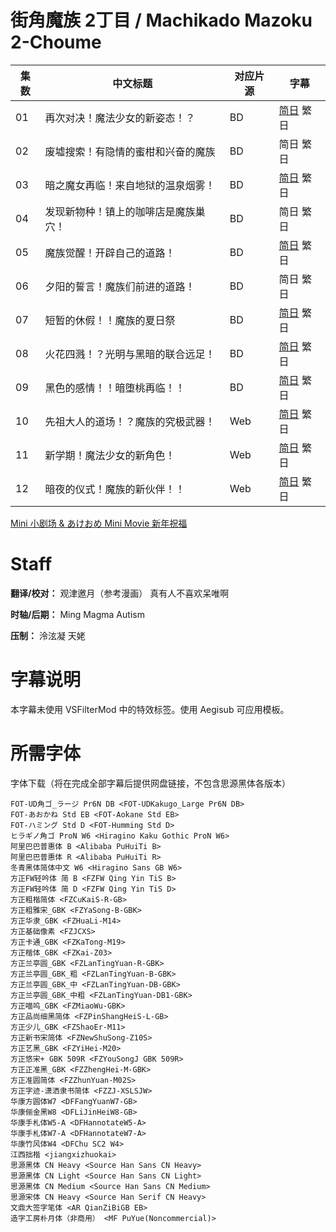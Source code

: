 # 街角魔族 2丁目 / Machikado Mazoku 2-Choume
| 集数 | 中文标题 | 对应片源 | 字幕 |
| ---- | -------- | -------- | ---- |
| 01 | 再次对决！魔法少女的新姿态！？ | BD | [简日](https://raw.githubusercontent.com/MingYSub/SubArchive/main/Archive/Machikado%20Mazoku%202-Choume/%5BMingY&LavaAnime%5D%20Machikado%20Mazoku%202-Choume%20%5B01%5D.CHS_JPN.ass) 繁日 |
| 02 | 废墟搜索！有隐情的蜜柑和兴奋的魔族 | BD | 简日 繁日 |
| 03 | 暗之魔女再临！来自地狱的温泉烟雾！ | BD | [简日](https://raw.githubusercontent.com/MingYSub/SubArchive/main/Archive/Machikado%20Mazoku%202-Choume/%5BMingY&LavaAnime%5D%20Machikado%20Mazoku%202-Choume%20%5B03%5D.CHS_JPN.ass) 繁日 |
| 04 | 发现新物种！镇上的咖啡店是魔族巢穴！ | BD | 简日 繁日 |
| 05 | 魔族觉醒！开辟自己的道路！ | BD | [简日](https://raw.githubusercontent.com/MingYSub/SubArchive/main/Archive/Machikado%20Mazoku%202-Choume/%5BMingY&LavaAnime%5D%20Machikado%20Mazoku%202-Choume%20%5B05%5D.CHS_JPN.ass) 繁日 |
| 06 | 夕阳的誓言！魔族们前进的道路！ | BD | 简日 繁日 |
| 07 | 短暂的休假！！魔族的夏日祭 | BD | [简日](https://raw.githubusercontent.com/MingYSub/SubArchive/main/Archive/Machikado%20Mazoku%202-Choume/%5BMingY&LavaAnime%5D%20Machikado%20Mazoku%202-Choume%20%5B07%5D.CHS_JPN.ass) 繁日 |
| 08 | 火花四溅！？光明与黑暗的联合远足！ | BD | [简日](https://raw.githubusercontent.com/MingYSub/SubArchive/main/Archive/Machikado%20Mazoku%202-Choume/%5BMingY&LavaAnime%5D%20Machikado%20Mazoku%202-Choume%20%5B08%5D.CHS_JPN.ass) 繁日 |
| 09 | 黑色的感情！！暗堕桃再临！！ | BD | [简日](https://raw.githubusercontent.com/MingYSub/SubArchive/main/Archive/Machikado%20Mazoku%202-Choume/%5BMingY&LavaAnime%5D%20Machikado%20Mazoku%202-Choume%20%5B09%5D.CHS_JPN.ass) 繁日 |
| 10 | 先祖大人的道场！？魔族的究极武器！ | Web | [简日](https://raw.githubusercontent.com/MingYSub/SubArchive/main/Archive/Machikado%20Mazoku%202-Choume/%5BMingY&LavaAnime%5D%20Machikado%20Mazoku%202-Choume%20%5B10%5D.CHS_JPN.ass) 繁日 |
| 11 | 新学期！魔法少女的新角色！ | Web | [简日](https://raw.githubusercontent.com/MingYSub/SubArchive/main/Archive/Machikado%20Mazoku%202-Choume/%5BMingY&LavaAnime%5D%20Machikado%20Mazoku%202-Choume%20%5B11%5D.CHS_JPN.ass) 繁日 |
| 12 | 暗夜的仪式！魔族的新伙伴！！ | Web | [简日](https://raw.githubusercontent.com/MingYSub/SubArchive/main/Archive/Machikado%20Mazoku%202-Choume/%5BMingY&LavaAnime%5D%20Machikado%20Mazoku%202-Choume%20%5B12%5D.CHS_JPN.ass) 繁日 |

[Mini 小剧场 & あけおめ Mini Movie 新年祝福](https://github.com/MingYSub/SubArchive/tree/main/Archive/Machikado%20Mazoku%202-Choume/Mini)

# Staff
**翻译/校对：** 观津邀月（参考漫画）  真有人不喜欢呆唯啊

**时轴/后期：** Ming  Magma  Autism

**压制：** 泠泫凝  天姥

# 字幕说明
本字幕未使用 VSFilterMod 中的特效标签。使用 Aegisub 可应用模板。

# 所需字体
字体下载（将在完成全部字幕后提供网盘链接，不包含思源黑体各版本）

```
FOT-UD角ゴ_ラージ Pr6N DB <FOT-UDKakugo_Large Pr6N DB>
FOT-あおかね Std EB <FOT-Aokane Std EB>
FOT-ハミング Std D <FOT-Humming Std D>
ヒラギノ角ゴ ProN W6 <Hiragino Kaku Gothic ProN W6>
阿里巴巴普惠体 B <Alibaba PuHuiTi B>
阿里巴巴普惠体 R <Alibaba PuHuiTi R>
冬青黑体简体中文 W6 <Hiragino Sans GB W6>
方正FW轻吟体 简 B <FZFW Qing Yin TiS B>
方正FW轻吟体 简 D <FZFW Qing Yin TiS D>
方正粗楷简体 <FZCuKaiS-R-GB>
方正粗雅宋_GBK <FZYaSong-B-GBK>
方正华隶_GBK <FZHuaLi-M14>
方正基础像素 <FZJCXS>
方正卡通_GBK <FZKaTong-M19>
方正楷体_GBK <FZKai-Z03>
方正兰亭圆_GBK <FZLanTingYuan-R-GBK>
方正兰亭圆_GBK_粗 <FZLanTingYuan-B-GBK>
方正兰亭圆_GBK_中 <FZLanTingYuan-DB-GBK>
方正兰亭圆_GBK_中粗 <FZLanTingYuan-DB1-GBK>
方正喵呜_GBK <FZMiaoWu-GBK>
方正品尚细黑简体 <FZPinShangHeiS-L-GB>
方正少儿_GBK <FZShaoEr-M11>
方正新书宋简体 <FZNewShuSong-Z10S>
方正艺黑_GBK <FZYiHei-M20>
方正悠宋+ GBK 509R <FZYouSongJ GBK 509R>
方正正准黑_GBK <FZZhengHei-M-GBK>
方正准圆简体 <FZZhunYuan-M02S>
方正字迹-潇洒隶书简体 <FZZJ-XSLSJW>
华康方圆体W7 <DFFangYuanW7-GB>
华康俪金黑W8 <DFLiJinHeiW8-GB>
华康手札体W5-A <DFHannotateW5-A>
华康手札体W7-A <DFHannotateW7-A>
华康竹风体W4 <DFChu SC2 W4>
江西拙楷 <jiangxizhuokai>
思源黑体 CN Heavy <Source Han Sans CN Heavy>
思源黑体 CN Light <Source Han Sans CN Light>
思源黑体 CN Medium <Source Han Sans CN Medium>
思源宋体 CN Heavy <Source Han Serif CN Heavy>
文鼎大签字笔体 <AR QianZiBiGB EB>
造字工房朴月体（非商用） <MF PuYue(Noncommercial)>
```